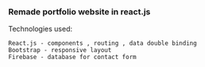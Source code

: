 ### Remade portfolio website in react.js

Technologies used:
```
React.js - components , routing , data double binding 
Bootstrap - responsive layout
Firebase - database for contact form
```
